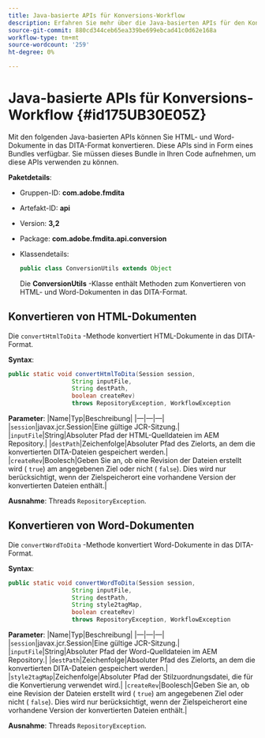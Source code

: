 ```yaml
---
title: Java-basierte APIs für Konversions-Workflow
description: Erfahren Sie mehr über die Java-basierten APIs für den Konvertierungs-Workflow
source-git-commit: 880cd344ceb65ea339be699ebcad41c0d62e168a
workflow-type: tm+mt
source-wordcount: '259'
ht-degree: 0%

---
```


# Java-basierte APIs für Konversions-Workflow {#id175UB30E05Z}

Mit den folgenden Java-basierten APIs können Sie HTML- und Word-Dokumente in das DITA-Format konvertieren. Diese APIs sind in Form eines Bundles verfügbar. Sie müssen dieses Bundle in Ihren Code aufnehmen, um diese APIs verwenden zu können.

**Paketdetails**:

- Gruppen-ID: **com.adobe.fmdita**

- Artefakt-ID: **api**

- Version: **3,2**

- Package: **com.adobe.fmdita.api.conversion**

- Klassendetails:

  ```JAVA
  public class ConversionUtils extends Object
  ```

  Die **ConversionUtils** -Klasse enthält Methoden zum Konvertieren von HTML- und Word-Dokumenten in das DITA-Format.


## Konvertieren von HTML-Dokumenten

Die `convertHtmlToDita` -Methode konvertiert HTML-Dokumente in das DITA-Format.

**Syntax**:

```JAVA
public static void convertHtmlToDita(Session session, 
                  String inputFile, 
                  String destPath, 
                  boolean createRev) 
                  throws RepositoryException, WorkflowException
```

**Parameter**: |Name|Typ|Beschreibung| |—|—|—| |`session`|javax.jcr.Session|Eine gültige JCR-Sitzung.| |`inputFile`|String|Absoluter Pfad der HTML-Quelldateien im AEM Repository.| |`destPath`|Zeichenfolge|Absoluter Pfad des Zielorts, an dem die konvertierten DITA-Dateien gespeichert werden.| |`createRev`|Boolesch|Geben Sie an, ob eine Revision der Dateien erstellt wird \( `true`\) am angegebenen Ziel oder nicht \( `false`\). Dies wird nur berücksichtigt, wenn der Zielspeicherort eine vorhandene Version der konvertierten Dateien enthält.|

**Ausnahme**: Threads `RepositoryException`.

## Konvertieren von Word-Dokumenten

Die ``convertWordToDita`` -Methode konvertiert Word-Dokumente in das DITA-Format.

**Syntax**:

```JAVA
public static void convertWordToDita(Session session, 
                  String inputFile,
                  String destPath, 
                  String style2tagMap, 
                  boolean createRev) 
                  throws RepositoryException, WorkflowException
```

**Parameter**: |Name|Typ|Beschreibung| |—|—|—| |`session`|javax.jcr.Session|Eine gültige JCR-Sitzung.| |`inputFile`|String|Absoluter Pfad der Word-Quelldateien im AEM Repository.| |`destPath`|Zeichenfolge|Absoluter Pfad des Zielorts, an dem die konvertierten DITA-Dateien gespeichert werden.| |`style2tagMap`|Zeichenfolge|Absoluter Pfad der Stilzuordnungsdatei, die für die Konvertierung verwendet wird.| |`createRev`|Boolesch|Geben Sie an, ob eine Revision der Dateien erstellt wird \( `true`\) am angegebenen Ziel oder nicht \( `false`\). Dies wird nur berücksichtigt, wenn der Zielspeicherort eine vorhandene Version der konvertierten Dateien enthält.|

**Ausnahme**: Threads `RepositoryException`.
